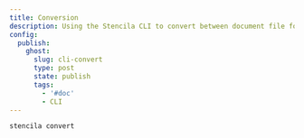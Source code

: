 ```yaml
---
title: Conversion
description: Using the Stencila CLI to convert between document file formats
config:
  publish:
    ghost:
      slug: cli-convert
      type: post
      state: publish
      tags:
        - '#doc'
        - CLI
---
```


```sh
stencila convert
```
